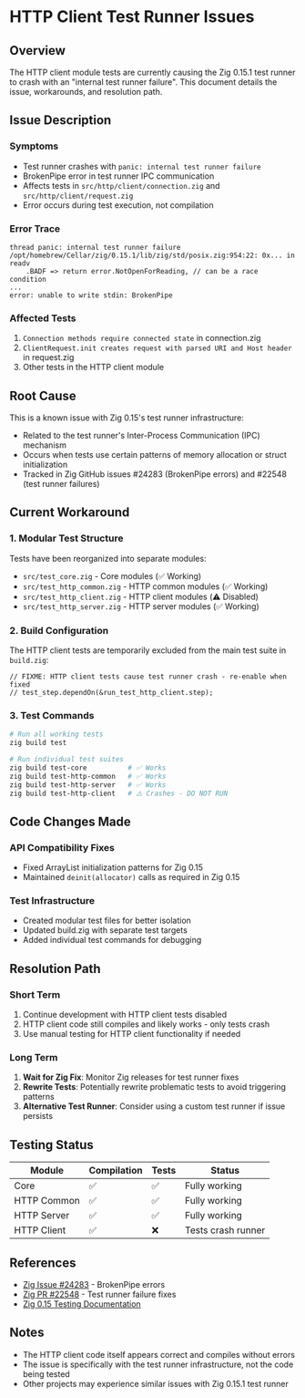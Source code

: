 # HTTP Client Test Runner Issues

## Overview
The HTTP client module tests are currently causing the Zig 0.15.1 test runner to crash with an "internal test runner failure". This document details the issue, workarounds, and resolution path.

## Issue Description

### Symptoms
- Test runner crashes with `panic: internal test runner failure`
- BrokenPipe error in test runner IPC communication
- Affects tests in `src/http/client/connection.zig` and `src/http/client/request.zig`
- Error occurs during test execution, not compilation

### Error Trace
```
thread panic: internal test runner failure
/opt/homebrew/Cellar/zig/0.15.1/lib/zig/std/posix.zig:954:22: 0x... in readv
    .BADF => return error.NotOpenForReading, // can be a race condition
...
error: unable to write stdin: BrokenPipe
```

### Affected Tests
1. `Connection methods require connected state` in connection.zig
2. `ClientRequest.init creates request with parsed URI and Host header` in request.zig
3. Other tests in the HTTP client module

## Root Cause
This is a known issue with Zig 0.15's test runner infrastructure:
- Related to the test runner's Inter-Process Communication (IPC) mechanism
- Occurs when tests use certain patterns of memory allocation or struct initialization
- Tracked in Zig GitHub issues #24283 (BrokenPipe errors) and #22548 (test runner failures)

## Current Workaround

### 1. Modular Test Structure
Tests have been reorganized into separate modules:
- `src/test_core.zig` - Core modules (✅ Working)
- `src/test_http_common.zig` - HTTP common modules (✅ Working)
- `src/test_http_client.zig` - HTTP client modules (⚠️ Disabled)
- `src/test_http_server.zig` - HTTP server modules (✅ Working)

### 2. Build Configuration
The HTTP client tests are temporarily excluded from the main test suite in `build.zig`:
```zig
// FIXME: HTTP client tests cause test runner crash - re-enable when fixed
// test_step.dependOn(&run_test_http_client.step);
```

### 3. Test Commands
```bash
# Run all working tests
zig build test

# Run individual test suites
zig build test-core          # ✅ Works
zig build test-http-common   # ✅ Works
zig build test-http-server   # ✅ Works
zig build test-http-client   # ⚠️ Crashes - DO NOT RUN
```

## Code Changes Made

### API Compatibility Fixes
- Fixed ArrayList initialization patterns for Zig 0.15
- Maintained `deinit(allocator)` calls as required in Zig 0.15

### Test Infrastructure
- Created modular test files for better isolation
- Updated build.zig with separate test targets
- Added individual test commands for debugging

## Resolution Path

### Short Term
1. Continue development with HTTP client tests disabled
2. HTTP client code still compiles and likely works - only tests crash
3. Use manual testing for HTTP client functionality if needed

### Long Term
1. **Wait for Zig Fix**: Monitor Zig releases for test runner fixes
2. **Rewrite Tests**: Potentially rewrite problematic tests to avoid triggering patterns
3. **Alternative Test Runner**: Consider using a custom test runner if issue persists

## Testing Status

| Module | Compilation | Tests | Status |
|--------|------------|-------|--------|
| Core | ✅ | ✅ | Fully working |
| HTTP Common | ✅ | ✅ | Fully working |
| HTTP Server | ✅ | ✅ | Fully working |
| HTTP Client | ✅ | ❌ | Tests crash runner |

## References
- [Zig Issue #24283](https://github.com/ziglang/zig/issues/24283) - BrokenPipe errors
- [Zig PR #22548](https://github.com/ziglang/zig/pull/22548) - Test runner failure fixes
- [Zig 0.15 Testing Documentation](https://ziglang.org/documentation/master/#Testing)

## Notes
- The HTTP client code itself appears correct and compiles without errors
- The issue is specifically with the test runner infrastructure, not the code being tested
- Other projects may experience similar issues with Zig 0.15.1 test runner